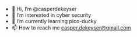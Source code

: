 - 👋 Hi, I’m @casperdekeyser
- 👀 I’m interested in cyber security
- 🌱 I’m currently learning pico-ducky
- 📫 How to reach me casper.dekeyser@gmail.com

<!---
casperdekeyser/casperdekeyser is a ✨ special ✨ repository because its `README.md` (this file) appears on your GitHub profile.
You can click the Preview link to take a look at your changes.
--->
